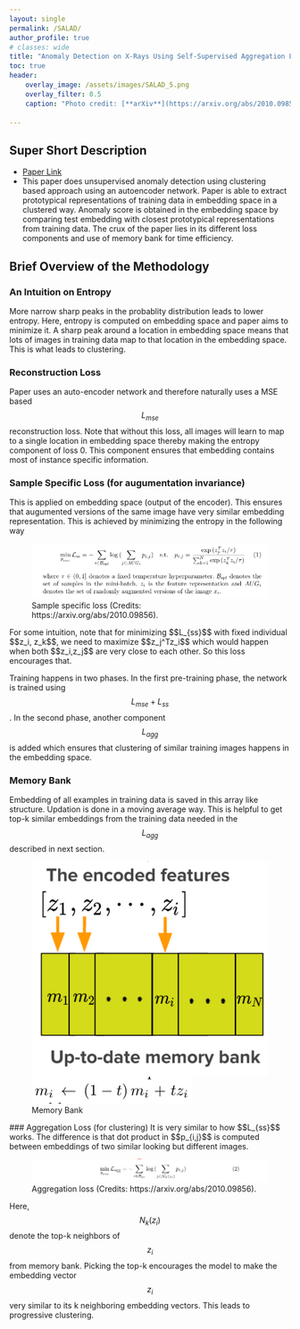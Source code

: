 ```yaml
---
layout: single
permalink: /SALAD/
author_profile: true
# classes: wide
title: "Anomaly Detection on X-Rays Using Self-Supervised Aggregation Learning"
toc: true
header:
    overlay_image: /assets/images/SALAD_5.png
    overlay_filter: 0.5
    caption: "Photo credit: [**arXiv**](https://arxiv.org/abs/2010.09856)"

---
```

## Super Short Description
* [Paper Link](https://arxiv.org/abs/2010.09856)
*  This paper does unsupervised anomaly detection using clustering based approach using an autoencoder network. Paper is able to extract prototypical representations of training data in embedding space in a clustered way. Anomaly score is obtained in the embedding space by comparing test embedding with closest prototypical representations from training data. The crux of the paper lies in its different loss components and use of memory bank for time efficiency.

## Brief Overview of the Methodology

### An Intuition on Entropy
More narrow sharp peaks in the probablity distribution leads to lower entropy. Here, entropy is computed on embedding space and paper aims to minimize it. A sharp peak around a location in embedding space means that lots of images in training data map to that location in the embedding space. This is what leads to clustering.


### Reconstruction Loss
Paper uses an auto-encoder network and therefore naturally uses a MSE based $$L_{mse}$$ reconstruction loss. Note that without this loss, all images will learn to map to a single location in embedding space thereby making the entropy component of loss 0. This component ensures that embedding contains most of instance specific information.

### Sample Specific Loss (for augumentation invariance)
This is applied on embedding space (output of the encoder). This ensures that augumented versions of the same image have very similar embedding representation. This is achieved by minimizing the entropy in the following way
<figure>
    <a href="../assets/images/SALAD_1.png"><img src="../assets/images/SALAD_1.png"></a>
    <figcaption> Sample specific loss (Credits: https://arxiv.org/abs/2010.09856).</figcaption>
</figure>
For some intuition, note that for minimizing $$L_{ss}$$ with fixed individual $$z_i, z_k$$, we need to maximize $$z_j^Tz_i$$ which would happen when both $$z_i,z_j$$ are very close to each other. So this loss encourages that.

Training happens in two phases. In the first pre-training phase, the network is trained using $$L_{mse} + L_{ss}$$. In the second phase, another component $$L_{agg}$$ is added which ensures that clustering of similar training images happens in the embedding space.

### Memory Bank
Embedding of all examples in training data is saved in this array like structure. Updation is done in a moving average way. This is helpful to get top-k similar embeddings from the training data needed in the $$L_{agg}$$ described in next section.
<figure class="half">
    <a href="/assets/images/SALAD_4.png"><img src="/assets/images/SALAD_4.png"></a>
    <a href="/assets/images/SALAD_3.png"><img src="/assets/images/SALAD_3.png"></a>
    <figcaption>Memory Bank</figcaption>
</figure>
### Aggregation Loss (for clustering)
It is very similar to how $$L_{ss}$$ works. The difference is that dot product in $$p_{i,j}$$ is computed between embeddings of two similar looking but different images.

<figure>
    <a href="../assets/images/SALAD_2.png"><img src="../assets/images/SALAD_2.png"></a>
    <figcaption> Aggregation loss (Credits: https://arxiv.org/abs/2010.09856).</figcaption>
</figure>

Here, $$N_k(z_i)$$ denote the top-k neighbors of $$z_i$$ from memory bank. Picking the top-k encourages the model to make the embedding vector $$z_i$$ very similar to its k neighboring embedding vectors. This leads to progressive clustering.
